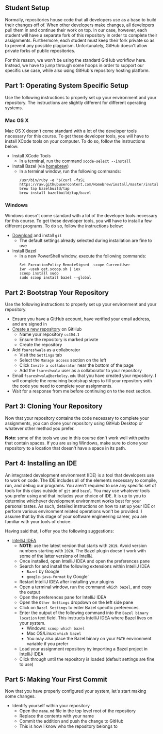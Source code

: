 Student Setup
-------------
Normally, repositories house code that all developers use as a base to build their changes off of.
When other developers make changes, all developers pull them in and continue their work on top.
In our case, however, each student will have a separate fork of this repository in order to complete
their assignments. Furthermore, each student must keep their fork private so as to prevent any
possible plagiarism. Unfortunately, GitHub doesn't allow private forks of public repositories.

For this reason, we won't be using the standard GitHub workflow here. Instead, we have to jump
through some hoops in order to support our specific use case, while also using GitHub's repository
hosting platform.

Part 1: Operating System Specific Setup
---------------------------------------
Use the following instructions to properly set up your environment and your repository. The
instructions are slightly different for different operating systems.

### Mac OS X
Mac OS X doesn't come standard with a lot of the developer tools necessary for this course. To get
these developer tools, you will have to install XCode tools on your computer. To do so, follow the
instructions below:

- Install XCode Tools
  - In a terminal, run the command `xcode-select --install`
- Install Bazel (via [homebrew](https://brew.sh))
  - In a terminal window, run the following commands:
    ```
    /usr/bin/ruby -e "$(curl -fsSL https://raw.githubusercontent.com/Homebrew/install/master/install)"
    brew tap bazelbuild/tap
    brew install bazelbuild/tap/bazel
    ```

### Windows
Windows doesn't come standard with a lot of the developer tools necessary for this course. To get
these developer tools, you will have to install a few different programs. To do so, follow the
instructions below:

- [Download](https://git-scm.com/download/win) and install `git`
  - The default settings already selected during installation are fine to use
- Install Bazel
  - In a new PowerShell window, execute the following commands:
    ```
    Set-ExecutionPolicy RemoteSigned -scope CurrentUser
    iwr -useb get.scoop.sh | iex
    scoop install sudo
    sudo scoop install bazel --global
    ```

Part 2: Bootstrap Your Repository
---------------------------------
Use the following instructions to properly set up your environment and your repository.

- Ensure you have a GitHub account, have verified your email address, and are signed in
- [Create a new repository](https://github.com/new) on GitHub
  - Name your repository `cs404.1`
  - Ensure the repository is marked private
  - Create the repository
- Add `fsareshwala` as a collaborator
  - Visit the `Settings` tab
  - Select the `Manage access` section on the left
  - Click `Invite a collaborator` near the bottom of the page
  - Add the `fsareshwala` user as a collaborator to your repository
- Email `fsareshwala@berkeley.edu` that you have created your repository. I will complete the
  remaining bootstrap steps to fill your repository with the code you need to complete your
  assignments.
- Wait for a response from me before continuing on to the next section.

Part 3: Cloning Your Repository
-------------------------------
Now that your repository contains the code necessary to complete your assignments, you can clone
your repository using GitHub Desktop or whatever other method you prefer.

**Note**: some of the tools we use in this course don't work well with paths that contain spaces. If
you are using Windows, make sure to clone your repository to a location that doesn't have a space in
its path.

Part 4: Installing an IDE
-------------------------
An integrated development environment (IDE) is a tool that developers use to work on code. The IDE
includes all of the elements necessary to compile, run, and debug our programs. You aren't required
to use any specific set of tools for this class outside of `git` and `bazel`. You may use whatever
tools you prefer using and that includes your choice of IDE. It is up to you to determine whichever
development environment works best for your personal tastes. As such, detailed instructions on how
to set up your IDE or perform various environment related operations won't be provided. I assume
that by this stage of your software engineering career, you are familiar with your tools of choice.

Having said that, I offer you the following suggestions:

- [IntelliJ IDEA](https://www.jetbrains.com/idea/download)
  - **NOTE**: use the latest version that starts with `2019`. Avoid version numbers starting with
    `2020`. The Bazel plugin doesn't work with some of the latter versions of IntelliJ.
  - Once installed, open IntelliJ IDEA and open the preferences pane
  - Search for and install the following extensions within IntelliJ IDEA
    - `Bazel` by Google
    - `google-java-format` by Google`
  - Restart IntelliJ IDEA after installing your plugins
  - Open a terminal window, run the command `which bazel`, and copy the output
  - Open the preferences pane for IntelliJ IDEA
  - Open the `Other Settings` dropdown on the left side pane
  - Click on `Bazel Settings` to enter Bazel specific preferences
  - Enter the output of the following command into the `Bazel binary location` text field. This
    instructs IntelliJ IDEA where Bazel lives on your system.
    - Windows: `scoop which bazel`
    - Mac OS/Linux: `which bazel`
    - You may also place the Bazel binary on your `PATH` environment variable if you prefer
  - Load your assignment repository by importing a Bazel project in IntelliJ IDEA
  - Click through until the repository is loaded (default settings are fine to use)

Part 5: Making Your First Commit
--------------------------------
Now that you have properly configured your system, let's start making some changes.

- Identify yourself within your repository
  - Open the `name.md` file in the top level root of the repository
  - Replace the contents with your name
  - Commit the addition and push the change to GitHub
  - This is how I know who the repository belongs to
